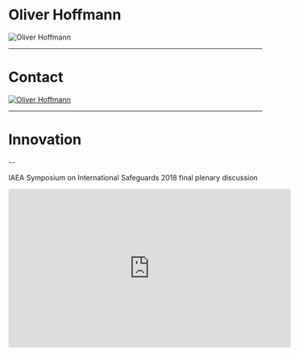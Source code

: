 ## 

# Oliver Hoffmann

![Oliver Hoffmann](https://res.cloudinary.com/ontore/image/upload/ar_16:9,c_fill,g_auto,e_sharpen/v1490167322/IMG_20160906_160932_ozmwwn.jpg)

---

# Contact

[![Oliver Hoffmann](https://res.cloudinary.com/ontore/image/upload/b_rgb:ffffff/v1552084960/LinkedIn_Logo_felhbw.png)](https://www.linkedin.com/in/ontore/)

---

# Innovation

--

IAEA Symposium on International Safeguards 2018 final plenary discussion

<iframe width="560" height="315" src="https://www.youtube.com/embed/-Sn5TTp_Ha8" frameborder="0" allow="accelerometer; autoplay; encrypted-media; gyroscope; picture-in-picture" allowfullscreen></iframe>
